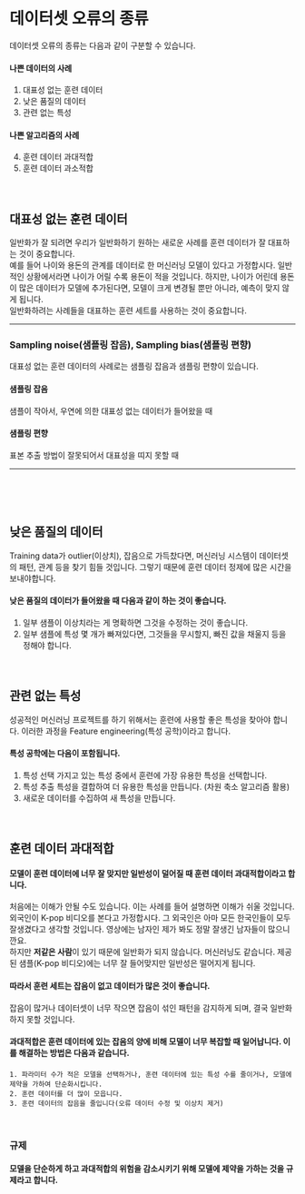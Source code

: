 # 데이터셋 오류의 종류

데이터셋 오류의 종류는 다음과 같이 구분할 수 있습니다.

#### 나쁜 데이터의 사례
1. 대표성 없는 훈련 데이터
2. 낮은 품질의 데이터
3. 관련 없는 특성

#### 나쁜 알고리즘의 사례
4. 훈련 데이터 과대적합
5. 훈련 데이터 과소적합
<br/><br/><br/>

## 대표성 없는 훈련 데이터
일반화가 잘 되려면 우리가 일반화하기 원하는 새로운 사례를 훈련 데이터가 잘 대표하는 것이 중요합니다.
<br/>
예를 들어 나이와 용돈의 관계를 데이터로 한 머신러닝 모델이 있다고 가정합시다. 일반적인 상황에서라면 나이가 어릴 수록 용돈이 적을 것입니다. 하지만, 나이가 어린데 용돈이 많은 데이터가 모델에 추가된다면, 모델이 크게 변경될 뿐만 아니라, 예측이 맞지 않게 됩니다.
<br/>
일반화하려는 사례들을 대표하는 훈련 세트를 사용하는 것이 중요합니다.
<hr/>

### Sampling noise(샘플링 잡음), Sampling bias(샘플링 편향)
대표성 없는 훈련 데이터의 사례로는 샘플링 잡음과 샘플링 편향이 있습니다.
#### 샘플링 잡음
샘플이 작아서, 우연에 의한 대표성 없는 데이터가 들어왔을 때
#### 샘플링 편향
표본 추출 방법이 잘못되어서 대표성을 띠지 못할 때
<hr/>
<br/><br/><br/>

## 낮은 품질의 데이터
Training data가 outlier(이상치), 잡음으로 가득찼다면, 머신러닝 시스템이 데이터셋의 패턴, 관계 등을 찾기 힘들 것입니다. 그렇기 때문에 훈련 데이터 정제에 많은 시간을 보내야합니다.
<br/>

#### 낮은 품질의 데이터가 들어왔을 때 다음과 같이 하는 것이 좋습니다.
1. 일부 샘플이 이상치라는 게 명확하면 그것을 수정하는 것이 좋습니다.
2. 일부 샘플에 특성 몇 개가 빠져있다면, 그것들을 무시할지, 빠진 값을 채울지 등을 정해야 합니다. 
<br/><br/><br/>

##  관련 없는 특성
성공적인 머신러닝 프로젝트를 하기 위해서는 훈련에 사용할 좋은 특성을 찾아야 합니다. 이러한 과정을 Feature engineering(특성 공학)이라고 합니다.
#### 특성 공학에는 다음이 포함됩니다.
1. 특성 선택
    가지고 있는 특성 중에서 훈련에 가장 유용한 특성을 선택합니다.
2. 특성 추출
    특성을 결합하여 더 유용한 특성을 만듭니다. (차원 축소 알고리즘 활용)
3. 새로운 데이터를 수집하여 새 특성을 만듭니다.
<br/><br/><br/>

## 훈련 데이터 과대적합
#### 모델이 훈련 데이터에 너무 잘 맞지만 일반성이 덜어질 때 훈련 데이터 과대적합이라고 합니다.
처음에는 이해가 안될 수도 있습니다. 이는 사례를 들어 설명하면 이해가 쉬울 것입니다.<br/>
외국인이 K-pop 비디오를 본다고 가정합시다. 그 외국인은 아마 모든 한국인들이 모두 잘생겼다고 생각할 것입니다. 영상에는 남자인 제가 봐도 정말 잘생긴 남자들이 많으니깐요.<br/>
하지만 **저같은 사람**이 있기 때문에 일반화가 되지 않습니다. 머신러닝도 같습니다. 제공된 샘플(K-pop 비디오)에는 너무 잘 들어맞지만 일반성은 떨어지게 됩니다.
#### 따라서 훈련 세트는 잡음이 없고 데이터가 많은 것이 좋습니다.
잡음이 많거나 데이터셋이 너무 작으면 잡음이 섞인 패턴을 감지하게 되며, 결국 일반화하지 못할 것입니다.
#### 과대적합은 훈련 데이터에 있는 잡음의 양에 비해 모델이 너무 복잡할 때 일어납니다. 이를 해결하는 방법은 다음과 같습니다.
    1. 파라미터 수가 적은 모델을 선택하거나, 훈련 데이터에 있는 특성 수를 줄이거나, 모델에 제약을 가하여 단순화시킵니다.
    2. 훈련 데이터를 더 많이 모읍니다.
    3. 훈련 데이터의 잡음을 줄입니다(오류 데이터 수정 및 이상치 제거)
<br/>

### 규제
#### 모델을 단순하게 하고 과대적합의 위험을 감소시키기 위해 모델에 제약을 가하는 것을 규제라고 합니다.
